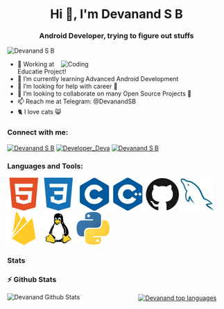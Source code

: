 <h1 align="center">Hi 👋, I'm Devanand S B</h1>
<h3 align="center">Android Developer, trying to figure out stuffs</h3>

<p align="left"><img src="https://komarev.com/ghpvc/?username=DevanandSB&label=Profile%20views&color=129e00&style=plastic" alt="Devanand S B" /></p>

<img align="right" alt="Coding" width="380" src="https://cdn.dribbble.com/users/2646423/screenshots/5507196/computer.gif">


- 🔭 Working at Educatie Project!
- 🌱 I’m currently learning Advanced Android Development
- 🤔 I’m looking for help with career 🏢
- 👯 I’m looking to collaborate on many Open Source Projects 💖
- 📫 Reach me at Telegram: @DevanandSB
- 🐈 I love cats 😸

<h3 align="left">Connect with me:</h3>

<p align="left">

<a href="https://www.facebook.com/sbdevanand" target="blank"><img align="center" src="https://cdn.jsdelivr.net/npm/simple-icons@3.0.1/icons/facebook.svg" alt="Devanand S B" height="30" width="38" /></a>
<a href="https://www.instagram.com/developer_deva/" target="blank"><img align="center" src="https://cdn.jsdelivr.net/npm/simple-icons@3.0.1/icons/instagram.svg" alt="Developer_Deva" height="30" width="38" /></a>
<a href="https://in.linkedin.com/in/sbdevanand" target="blank"><img align="center" src="https://cdn.jsdelivr.net/npm/simple-icons@3.0.1/icons/linkedin.svg" alt="Devanand S B" height="30" width="38" /></a>

</p>

<h3 align="left">Languages and Tools:</h3>

![html5](./images/html5.svg "html5")
![css3](./images/css3.svg "css3")
![c](./images/c.svg "c programming")
![cplusplus](./images/cplusplus.svg "cplusplus")
![git](./images/github.svg "github")
![mysql](./images/mysql.svg "mysql")
![firebase](./images/firebase.svg "firebase")
![linux](./images/linux.svg "linux")
![python](./images/python.svg "python")

<h3 align="left">Stats</h3>

### :zap: Github Stats

  <img align="left" height = "300px" src="https://github-readme-stats.sumanth-talluri.vercel.app/api?username=DevanandSB&show_icons=true&title_color=000&icon_color=20c2e3&text_color=efefef&bg_color=ffffff" alt="Devanand Github Stats" width="60%">
  
<a href="#stats">
<img align="center" alt="Devanand top languages" src="https://github-readme-stats.sathishvm.vercel.app/api/top-langs/?username=DevanandSB&layout=compact&langs_count=8" />
</a>
